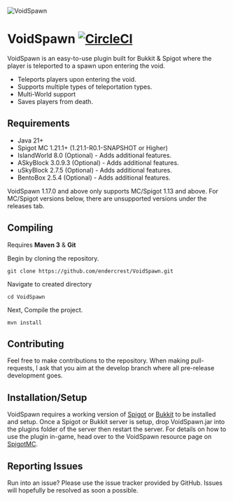 ![VoidSpawn](https://www.spigotmc.org/attachments/voidspawn-png.135493/)

VoidSpawn [![CircleCI](https://circleci.com/gh/endercrest/VoidSpawn.svg?style=svg)](https://circleci.com/gh/endercrest/VoidSpawn)
=========
VoidSpawn is an easy-to-use plugin built for Bukkit & Spigot where the player is teleported to a spawn upon entering the void.  

* Teleports players upon entering the void.
* Supports multiple types of teleportation types.
* Multi-World support
* Saves players from death.

Requirements
------
* Java 21+
* Spigot MC 1.21.1+ (1.21.1-R0.1-SNAPSHOT or Higher)
* IslandWorld 8.0 (Optional) - Adds additional features.
* ASkyBlock 3.0.9.3 (Optional) - Adds additional features.
* uSkyBlock 2.7.5 (Optional) - Adds additional features.
* BentoBox 2.5.4 (Optional) - Adds additional features.

VoidSpawn 1.17.0 and above only supports MC/Spigot 1.13 and above. For MC/Spigot versions below,
there are unsupported versions under the releases tab.

Compiling
------
Requires **Maven 3** & **Git**

Begin by cloning the repository.
```
git clone https://github.com/endercrest/VoidSpawn.git
```
Navigate to created directory
```
cd VoidSpawn
```
Next, Compile the project.
```
mvn install
```

Contributing
------
Feel free to make contributions to the repository. When making
pull-requests, I ask that you aim at the develop branch where all 
pre-release development goes. 

Installation/Setup
------
VoidSpawn requires a working version of [Spigot](http://www.spigotmc.org/)
or [Bukkit](https://bukkit.org/) to be installed and setup. Once a Spigot
or Bukkit server is setup, drop VoidSpawn.jar into the plugins folder of
the server then restart the server. For details on how to use the plugin
in-game, head over to the VoidSpawn resource page on
[SpigotMC](https://www.spigotmc.org/resources/voidspawn.19350/).

Reporting Issues
------
Run into an issue? Please use the issue tracker provided by GitHub.
Issues will hopefully be resolved as soon a possible.
